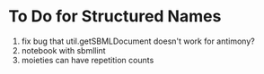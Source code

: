 # To Do for Structured Names

1. fix bug that util.getSBMLDocument doesn't work for antimony?
1. notebook with sbmllint
1. moieties can have repetition counts
